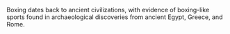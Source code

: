 Boxing dates back to ancient civilizations, with evidence of boxing-like sports found in archaeological discoveries from ancient Egypt, Greece, and Rome.
